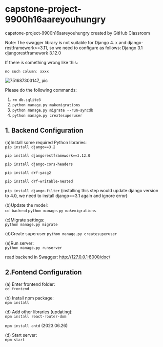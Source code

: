 # capstone-project-9900h16aareyouhungry
capstone-project-9900h16aareyouhungry created by GitHub Classroom

Note: The swagger library is not suitable for Django 4. x and django-restframework>=3.11, so we need to configure as follows:
Django              3.1
djangorestframework 3.12.0
 
If there is something wrong like this:

`no such column: xxxx`  

![751687303147_ pic](https://github.com/unsw-cse-comp3900-9900-23T2/capstone-project-9900h16aareyouhungry/assets/16446059/c096eddf-9fa2-42cd-8310-93dda8c77ce1)

Please do the following commands:
1. `rm db.sqlite3`  
2. `python manage.py makemigrations`  
3. `python manage.py migrate --run-syncdb`  
4. `python manage.py createsuperuser `

## 1. Backend Configuration
(a)Install some required Python libraries:  
`pip install django==3.2`  

`pip install djangorestframework==3.12.0`  

`pip install django-cors-headers`  

`pip install drf-yasg2`  

`pip install drf-writable-nested`  

`pip install django-filter` (installing this step would update django version to 4.0, we need to install django==3.1 again and ignore error)  

(b)Update the model:  
`cd backend`
`python manage.py makemigrations`

(c)Migrate settings:  
`python manage.py migrate`

(d)Create superuser
`python manage.py createsuperuser`

(e)Run server:  
`python manage.py runserver`

read backend in Swagger: http://127.0.0.1:8000/doc/

## 2.Fontend Configuration
(a) Enter frontend folder:  
`cd frontend`
    
(b) Install npm package:  
`npm install`

(d) Add other libraries (updating):  
`npm install react-router-dom`  

`npm install antd` (2023.06.26)  

(d) Start server:  
`npm start`


